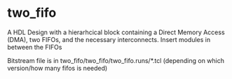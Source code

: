 # two_fifo
A HDL Design with a hierarhcical block containing a Direct Memory Access (DMA), two FIFOs, and the necessary interconnects. Insert modules in between the FIFOs

Bitstream file is in two_fifo/two_fifo/two_fifo.runs/*.tcl (depending on which version/how many fifos is needed)
